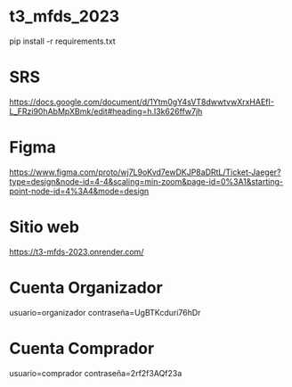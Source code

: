 # t3_mfds_2023
pip install -r requirements.txt

# SRS
https://docs.google.com/document/d/1Ytm0gY4sVT8dwwtvwXrxHAEfI-L_FRzi90hAbMpXBmk/edit#heading=h.l3k626ffw7jh

# Figma
https://www.figma.com/proto/wj7L9oKvd7ewDKJP8aDRtL/Ticket-Jaeger?type=design&node-id=4-4&scaling=min-zoom&page-id=0%3A1&starting-point-node-id=4%3A4&mode=design

# Sitio web
https://t3-mfds-2023.onrender.com/

# Cuenta Organizador
usuario=organizador
contraseña=UgBTKcduri76hDr

# Cuenta Comprador
usuario=comprador
contraseña=2rf2f3AQf23a
